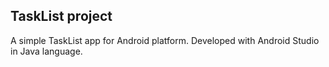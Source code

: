 ## TaskList project

A simple TaskList app for Android platform. Developed with Android Studio in Java language.
